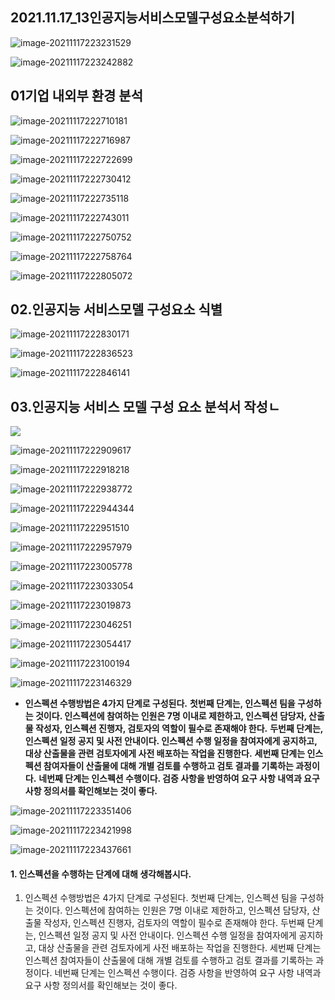 ## 2021.11.17_13인공지능서비스모델구성요소분석하기

![image-20211117223231529](2021.11.17_13인공지능서비스모델구성요소분석하기.assets/image-20211117223231529.png)

![image-20211117223242882](2021.11.17_13인공지능서비스모델구성요소분석하기.assets/image-20211117223242882.png)

## 01기업 내외부 환경 분석

![image-20211117222710181](2021.11.17_13인공지능서비스모델구성요소분석하기.assets/image-20211117222710181.png)

![image-20211117222716987](2021.11.17_13인공지능서비스모델구성요소분석하기.assets/image-20211117222716987.png)

![image-20211117222722699](2021.11.17_13인공지능서비스모델구성요소분석하기.assets/image-20211117222722699.png)

![image-20211117222730412](2021.11.17_13인공지능서비스모델구성요소분석하기.assets/image-20211117222730412.png)

![image-20211117222735118](2021.11.17_13인공지능서비스모델구성요소분석하기.assets/image-20211117222735118.png)

![image-20211117222743011](2021.11.17_13인공지능서비스모델구성요소분석하기.assets/image-20211117222743011.png)

![image-20211117222750752](2021.11.17_13인공지능서비스모델구성요소분석하기.assets/image-20211117222750752.png)

![image-20211117222758764](2021.11.17_13인공지능서비스모델구성요소분석하기.assets/image-20211117222758764.png)

![image-20211117222805072](2021.11.17_13인공지능서비스모델구성요소분석하기.assets/image-20211117222805072.png)

## 02.인공지능 서비스모델 구성요소 식별

![image-20211117222830171](2021.11.17_13인공지능서비스모델구성요소분석하기.assets/image-20211117222830171.png)

![image-20211117222836523](2021.11.17_13인공지능서비스모델구성요소분석하기.assets/image-20211117222836523.png)

![image-20211117222846141](2021.11.17_13인공지능서비스모델구성요소분석하기.assets/image-20211117222846141.png)

## 03.인공지능 서비스 모델 구성 요소 분석서 작성ㄴ

![](2021.11.17_13인공지능서비스모델구성요소분석하기.assets/image-20211117222857891.png)

![image-20211117222909617](2021.11.17_13인공지능서비스모델구성요소분석하기.assets/image-20211117222909617.png)

![image-20211117222918218](2021.11.17_13인공지능서비스모델구성요소분석하기.assets/image-20211117222918218.png)

![image-20211117222938772](2021.11.17_13인공지능서비스모델구성요소분석하기.assets/image-20211117222938772.png)

![image-20211117222944344](2021.11.17_13인공지능서비스모델구성요소분석하기.assets/image-20211117222944344.png)

![image-20211117222951510](2021.11.17_13인공지능서비스모델구성요소분석하기.assets/image-20211117222951510.png)

![image-20211117222957979](2021.11.17_13인공지능서비스모델구성요소분석하기.assets/image-20211117222957979.png)

![image-20211117223005778](2021.11.17_13인공지능서비스모델구성요소분석하기.assets/image-20211117223005778.png)

![image-20211117223033054](2021.11.17_13인공지능서비스모델구성요소분석하기.assets/image-20211117223033054.png)

![image-20211117223019873](2021.11.17_13인공지능서비스모델구성요소분석하기.assets/image-20211117223019873.png)

![image-20211117223046251](2021.11.17_13인공지능서비스모델구성요소분석하기.assets/image-20211117223046251.png)

![image-20211117223054417](2021.11.17_13인공지능서비스모델구성요소분석하기.assets/image-20211117223054417.png)

![image-20211117223100194](2021.11.17_13인공지능서비스모델구성요소분석하기.assets/image-20211117223100194.png)

![image-20211117223146329](2021.11.17_13인공지능서비스모델구성요소분석하기.assets/image-20211117223146329.png)

- **인스펙션 수행방법은 4가지 단계로 구성된다.**
  **첫번째 단계는, 인스펙션 팀을 구성하는 것이다. 인스펙션에 참여하는 인원은 7명 이내로 제한하고, 인스펙션 담당자, 산출물 작성자, 인스펙션 진행자, 검토자의 역할이 필수로 존재해야 한다.**
  **두번째 단계는, 인스펙션 일정 공지 및 사전 안내이다. 인스펙션 수행 일정을 참여자에게 공지하고, 대상 산출물을 관련 검토자에게 사전 배포하는 작업을 진행한다.**
  **세번째 단계는 인스펙션 참여자들이 산출물에 대해 개별 검토를 수행하고 검토 결과를 기록하는 과정이다.**
  **네번째 단계는 인스펙션 수행이다. 검증 사항을 반영하여 요구 사항 내역과 요구 사항 정의서를 확인해보는 것이 좋다.**

![image-20211117223351406](2021.11.17_13인공지능서비스모델구성요소분석하기.assets/image-20211117223351406.png)

![image-20211117223421998](2021.11.17_13인공지능서비스모델구성요소분석하기.assets/image-20211117223421998.png)

![image-20211117223437661](2021.11.17_13인공지능서비스모델구성요소분석하기.assets/image-20211117223437661.png)

#### 1. 인스펙션을 수행하는 단계에 대해 생각해봅시다.

1. 인스펙션 수행방법은 4가지 단계로 구성된다.
   첫번째 단계는, 인스펙션 팀을 구성하는 것이다. 인스펙션에 참여하는 인원은 7명 이내로 제한하고, 인스펙션 담당자, 산출물 작성자, 인스펙션 진행자, 검토자의 역할이 필수로 존재해야 한다.
   두번째 단계는, 인스펙션 일정 공지 및 사전 안내이다. 인스펙션 수행 일정을 참여자에게 공지하고, 대상 산출물을 관련 검토자에게 사전 배포하는 작업을 진행한다.
   세번째 단계는 인스펙션 참여자들이 산출물에 대해 개별 검토를 수행하고 검토 결과를 기록하는 과정이다.
   네번째 단계는 인스펙션 수행이다. 검증 사항을 반영하여 요구 사항 내역과 요구 사항 정의서를 확인해보는 것이 좋다.